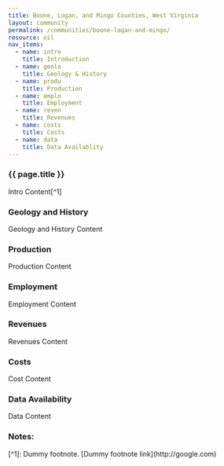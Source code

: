 ```yaml
---
title: Boone, Logan, and Mingo Counties, West Virginia
layout: community
permalink: /communities/boone-logan-and-mingo/
resource: oil
nav_items:
  - name: intro
    title: Introduction
  - name: geolo
    title: Geology & History
  - name: produ
    title: Production
  - name: emplo
    title: Employment
  - name: reven
    title: Revenues
  - name: costs
    title: Costs
  - name: data
    title: Data Availablity
---
```


<h3><a name="intro" class="communities_content-heading js-comm_section">{{ page.title }}</a></h3>

Intro Content[^1]


<h3><a name="geolo" class="communities_content-heading js-comm_section">Geology and History</a></h3>

Geology and History Content

<h3><a name="produ" class="communities_content-heading js-comm_section">Production</a></h3>

Production Content

<h3><a name="emplo" class="communities_content-heading js-comm_section">Employment</a></h3>

Employment Content

<h3><a name="reven" class="communities_content-heading js-comm_section">Revenues</a></h3>

Revenues Content

<h3><a name="costs" class="communities_content-heading js-comm_section">Costs</a></h3>

Cost Content


<h3><a name="data" class="communities_content-heading js-comm_section">Data Availability</a></h3>

Data Content

<h3 class="communities_content-heading">Notes:</h3>
[^1]: Dummy footnote. [Dummy footnote link](http://google.com)

